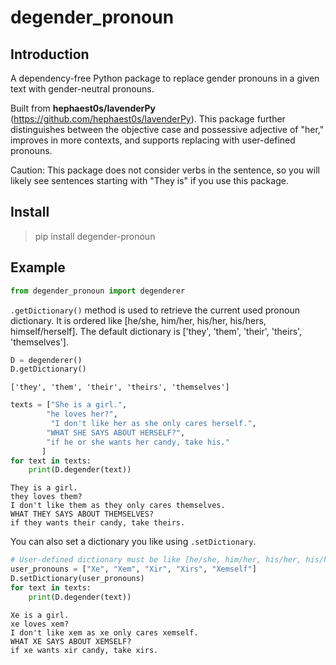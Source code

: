 # degender_pronoun

## Introduction

A dependency-free Python package to replace gender pronouns in a given text with gender-neutral pronouns.

Built from **hephaest0s/lavenderPy** (https://github.com/hephaest0s/lavenderPy). This package further distinguishes between the objective case and possessive adjective of "her," improves in more contexts, and supports replacing with user-defined pronouns.

Caution: This package does not consider verbs in the sentence, so you will likely see sentences starting with "They is" if you use this package.

## Install

> pip install degender-pronoun

## Example


```python
from degender_pronoun import degenderer
```

`.getDictionary()` method is used to retrieve the current used pronoun dictionary. It is ordered like [he/she, him/her, his/her, his/hers, himself/herself]. The default dictionary is ['they', 'them', 'their', 'theirs', 'themselves'].


```python
D = degenderer()
D.getDictionary()
```




    ['they', 'them', 'their', 'theirs', 'themselves']




```python
texts = ["She is a girl.",
        "he loves her?",
         "I don't like her as she only cares herself.",
        "WHAT SHE SAYS ABOUT HERSELF?",
        "if he or she wants her candy, take his."
       ]
for text in texts:
    print(D.degender(text))
```

    They is a girl.
    they loves them?
    I don't like them as they only cares themselves.
    WHAT THEY SAYS ABOUT THEMSELVES?
    if they wants their candy, take theirs.
    

You can also set a dictionary you like using `.setDictionary`.


```python
# User-defined dictionary must be like [he/she, him/her, his/her, his/hers, himself/herself]
user_pronouns = ["Xe", "Xem", "Xir", "Xirs", "Xemself"]
D.setDictionary(user_pronouns)
for text in texts:
    print(D.degender(text))
```

    Xe is a girl.
    xe loves xem?
    I don't like xem as xe only cares xemself.
    WHAT XE SAYS ABOUT XEMSELF?
    if xe wants xir candy, take xirs.
    


```python

```
